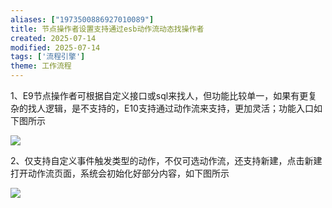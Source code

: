 ```yaml
---
aliases: ["1973500886927010089"]
title: 节点操作者设置支持通过esb动作流动态找操作者
created: 2025-07-14
modified: 2025-07-14
tags: ['流程引擎']
theme: 工作流程
---
```


1、E9节点操作者可根据自定义接口或sql来找人，但功能比较单一，如果有更复杂的找人逻辑，是不支持的，E10支持通过动作流来支持，更加灵活；功能入口如下图所示

![](https://myhelpdoc.oss-cn-heyuan.aliyuncs.com/mdimages/9870fe0342ac95908f58acfce1234ea2.jpg)

2、仅支持自定义事件触发类型的动作，不仅可选动作流，还支持新建，点击新建打开动作流页面，系统会初始化好部分内容，如下图所示

**![](https://myhelpdoc.oss-cn-heyuan.aliyuncs.com/mdimages/8a78691452e24ae08776ed439b9b8e18.jpg)**

